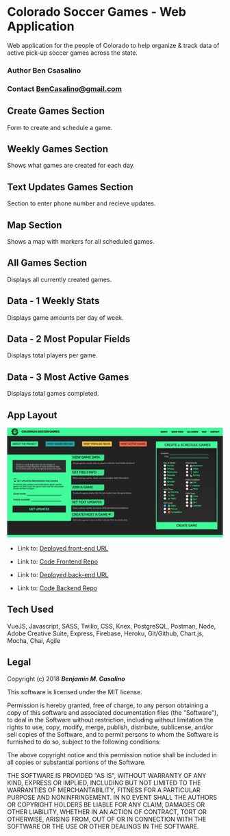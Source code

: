 # Colorado Soccer Games - Web Application
Web application for the people of Colorado to help organize & track data of active pick-up soccer games across the state.

### Author **Ben Csasalino**
### Contact **BenCasalino@gmail.com**

## Create Games Section
Form to create and schedule a game.

## Weekly Games Section
Shows what games are created for each day.

## Text Updates Games Section
Section to enter phone number and recieve updates.

## Map Section
Shows a map with markers for all scheduled games.

## All Games Section
Displays all currently created games.

## Data - 1 Weekly Stats
Displays game amounts per day of week.

## Data - 2 Most Popular Fields
Displays total players per game.

## Data - 3 Most Active Games
Displays total games completed.

## App Layout
![Layout of the Website](Layout.png)

- Link to: [Deployed front-end URL](https://coloradosoccergames.today/)
- Link to: [Code Frontend Repo](https://github.com/Colorado-Soccer-Games/client-csg)

- Link to: [Deployed back-end URL](https://protected-meadow-94841.herokuapp.com/)
- Link to: [Code Backend Repo](https://github.com/Colorado-Soccer-Games/server-csg)

## Tech Used
VueJS, Javascript, SASS, Twilio, CSS, Knex, PostgreSQL, Postman, Node, Adobe Creative Suite, Express, Firebase, Heroku, Git/Github, Chart.js, Mocha, Chai, Agile
## Legal
Copyright (c) 2018 **_Benjamin M. Casalino_**

This software is licensed under the MIT license.

Permission is hereby granted, free of charge, to any person obtaining a copy
of this software and associated documentation files (the "Software"), to deal
in the Software without restriction, including without limitation the rights
to use, copy, modify, merge, publish, distribute, sublicense, and/or sell
copies of the Software, and to permit persons to whom the Software is
furnished to do so, subject to the following conditions:

The above copyright notice and this permission notice shall be included in
all copies or substantial portions of the Software.

THE SOFTWARE IS PROVIDED "AS IS", WITHOUT WARRANTY OF ANY KIND, EXPRESS OR
IMPLIED, INCLUDING BUT NOT LIMITED TO THE WARRANTIES OF MERCHANTABILITY,
FITNESS FOR A PARTICULAR PURPOSE AND NONINFRINGEMENT. IN NO EVENT SHALL THE
AUTHORS OR COPYRIGHT HOLDERS BE LIABLE FOR ANY CLAIM, DAMAGES OR OTHER
LIABILITY, WHETHER IN AN ACTION OF CONTRACT, TORT OR OTHERWISE, ARISING FROM,
OUT OF OR IN CONNECTION WITH THE SOFTWARE OR THE USE OR OTHER DEALINGS IN
THE SOFTWARE.